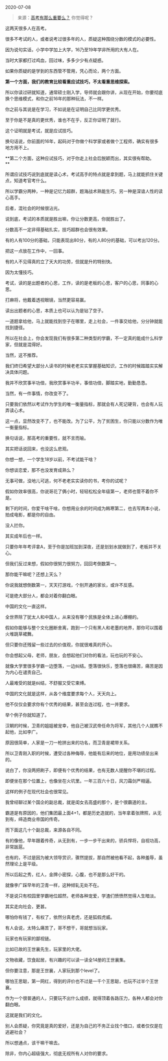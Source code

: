 2020-07-08

> 来源：[高考有那么重要么？](http://mp.weixin.qq.com/s?__biz=MzU3NDc5Nzc0NQ==&mid=2247490246&idx=2&sn=a8f98c4ccda03f43afff71db8e756b75&chksm=fd2db818ca5a310efe6c84d1eff82fb2ae772e015ae526fe819e46d996e00554e3d90d29f117&scene=27#wechat_redirect)
> 你觉得呢？

这两天很多人在高考。  

  

很多不考试的人，或者说考过很多年的人，质疑这种围绕分数的模式的必要性。

  

因为说句实话，小学中学加上大学，16乃至19年学非所用的大有人在。

  

当时大家都打过鸡血，回过味，多多少少有点疑惑。  

  

如果你质疑的是学到的东西管不管用，凭心而论，两个方面。  

  

 **第一个方面，我们的教育比较看重应试技巧，不太看重思维探索。**

  

所以你读过研就知道，通常硕士刚入学，导师就会跟你讲，从现在开始，你要彻底换个思维模式，和你之前16年的那种玩法，不一样。  

  

你之前与其说是在学习，不如说是在证明自己比同学更优秀。  

  

至于你是不是真的更优秀，谁也不在乎，反正你证明了就行。

  

这个证明就是考试，就是应试技巧。

  

换句话说，你前面的16年，起码对于你做个科学家或者做个工程师，确实有很多地方用不上。  

  

 **第二个方面，这种应试技巧，对于你走上社会后脱颖而出，其实很有帮助。  
**

  

所谓应试技巧说到底就是读心术，考试高手的特点就是拿到题，马上就能抓住关键点，知道考官考什么。

  

所以学霸分两种，一种是记忆力超群，题海战术熟能生巧，另一种是深谙人性的读心高手。  

  

后者，混社会的时候很沾光。

  

说到底，考试的本质就是胜出嘛，你让分数更高，你就胜出了。  

  

分数高不一定非得基础扎实，技巧超群也会很有效果。

  

有的人有100分的基础，只能表现出80分，有的人80分的基础，可以考出120分。

  

把这一点放在工作中，一回事。  

  

有的人不见得真的立了天大的功劳，但就是升的特别快。

  

因为太懂技巧。  

  

考试，读的是出题者的心思，工作，读的是老板的心思，客户的心思，同事的心思。  

  

打麻将，他戴着透视眼镜，当然更容易赢。  

  

读出出题者的心思，本质上也可以认为是钻了空子。

  

一道题拿给他，马上就能找到空子在哪里，走上社会，一件事交给他，分分钟就能找到捷径。

  

所以在社会上，你会发现我们有很多第二种类型的学霸，不一定真的能成什么科学家，但就是混得好。

  

当然，这不推荐。  

  

我们终归希望大部分人读书的时候老老实实掌握基础知识，工作的时候踏踏实实解决具体问题。

  

我并不欣赏事半功倍，我欣赏事半功半，事倍功倍，脚踏实地，勤勤恳恳。

  

当然，有一件事情，你改变不了。  

  

只要我们依然以考试作为学生的唯一衡量指标，那就会有人死记硬背，也会有人玩弄读心术。  

  

这一点，显然改变不了，也不能改。为了公平，为了贫困生，你只能以分数作为唯一衡量指标。  

  

换句话说，那高考的重要性，就不言而喻。  

  

其实把话说回来，也没这么悲观。

  

你想一想，一个学生18岁以前，不考试能干啥？

  

你想谈恋爱，那不也没发育成熟么？

  

无事可做，没地儿可逃，何不老老实实读你的书，考你的试呢？  

  

假如你效率很高，你说哥花了俩小时，轻轻松松全年级第一，老师也管不着你不是。  

  

剩下的时间，你爱干啥干啥，你想用业余的时间成为韩寒第二，也去写两本小说，拍成电影，都是你的自由。

  

没人拦你。  

  

其实成年后也一样。

  

只要你年年考评拿A，至于你是加班加到深夜，还是划划水就做到了，老板并不关心。

  

但我们反过来想，假如你很努力很努力，回回考倒数第一。

  

那你能干嘛呢？还想上天么？

  

你说我就想倒数第一，天天打游戏，个别开通的家长，或许不反感。

  

可是绝大部分人，都会对着你翻白眼。

  

中国的文化一直这样。  

  

全世界除了犹太人和中国人，从来没有哪个民族是全体上进心爆棚的。  

  

假如你能够与整个文化圈断舍离，跑到一个只有黑人和老墨的地界，那你可以围着火堆跳草裙舞。

  

但只要你还残留一些过去的价值观，你就很难真的开心。

  

你会想起父母，老师，朋友，会想起他们对你的看法，玩也玩的不安心。

  

就像大学里很多学霸一边堕落，一边纠结。堕落很快乐，堕落也很痛苦，痛苦是因为内心在谴责自己。

  

人最难受的就是纠结，不舒服又受它束缚。

  

中国的文化就是这样，从各个维度要求每个人，天天向上。  

  

他不仅仅会要求你有个优秀的结果，甚至会连过程，也一并要求。

  

举个例子你就知道了。  

  

汉朝的时候，卫青的姐姐被宠幸，他自己被汉武帝任命为将军，其他几个人就瞧不起他，比如李广。  

  

原因很简单，人家是一刀一枪拼出来的功名，而卫青是裙带关系。  

  

所以卫青刚入职的时候，遭受过各种侮辱，他能有后来的地位，是用功绩垒出来的。  

  

说白了，你没两把刷子，即便有个优秀的结果，也有无数人提醒你不堪的过程。

  

即便坐在那个位置上，也像坐在火坑里。一年三百六十日，风刀霜剑严相逼。

  

这样的例子在现代社会也很常见。

  

我曾经聊过某个国企的副总裁，就是闺女去高盛的那个，是个很霸道的主。

  

霸道是有原因的，他们集团最上面4+1，都是历史造就的，当年拿着张牌照，从无到有，缔造商业帝国的传奇。  

  

而下面这几十个副总裁，来源各自不同。  

  

有的像他，早年跟着传奇，从无到有，一步一步干出来的，骄兵悍将，自视功高，非常跋扈。  

  

也有的，不过是因为被大领导赏识，骤然提拔，那自然被他看不起，各种羞辱，虽然理论上是平级。  

  

所以后起之秀，红人，金牌小密探，心腹，也不是那么好干的。  

  

就像李广踩早年的卫青一样，这种倾轧无处不在。

  

不是说只有校园里学霸地位超然，老师各种宠爱，学渣们愤愤然觉得人生暗淡。

  

其实走向社会，更甚。

  

哪怕你有钱了，有权了，依然分真老虎，还是狐假虎威。  

  

有人会说，太特么痛苦了，哥不想干，哥就想当玩家。  

  

玩家也有玩家的鄙视链。

  

比如已故的王世襄先生，玩家里的大佬。

  

文物收藏，饮食起居，有兴趣的可以读一读全14册的王世襄集。

  

但你要注意，那是王世襄，人家玩到那个level了。

  

哪怕王思聪，第一网红，得到的评价也不过是一千个王思聪，也玩不过半个王世襄。

  

作为一个很普通的人，只要玩不出什么成绩，就得顶着各路压力，各种人都会对你翻白眼。

  

这就是我们的文化。  

  

别人会质疑，你究竟是真的爱好，还是为自己的不务正业找个借口，或者仅仅是在逃避社会？

  

所以想通点，该干嘛干嘛去。  

  

除非，你内心超级强大，彻底无视所有人对你的要求。

